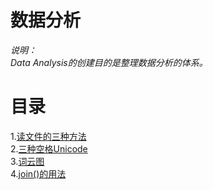 数据分析
===

*说明：*<br>
*Data Analysis的创建目的是整理数据分析的体系。*<br>

# 目录
1.[读文件的三种方法](https://github.com/ZHH-LIU/Data-Analysis/blob/main/%E8%AF%BB%E6%96%87%E4%BB%B6%E7%9A%84%E4%B8%89%E7%A7%8D%E6%96%B9%E6%B3%95.md#%E8%AF%BB%E6%96%87%E4%BB%B6%E7%9A%84%E4%B8%89%E7%A7%8D%E6%96%B9%E6%B3%95)<br>
2.[三种空格Unicode](https://github.com/ZHH-LIU/Data-Analysis/blob/main/%E4%B8%89%E7%A7%8D%E7%A9%BA%E6%A0%BCunicode.md)<br>
3.[词云图](https://github.com/ZHH-LIU/Data-Analysis/blob/main/%E8%AF%8D%E4%BA%91%E5%9B%BE.md)<br>
4.[join()的用法](https://github.com/ZHH-LIU/Data-Analysis/blob/main/join()%E7%9A%84%E7%94%A8%E6%B3%95.md)<br>
